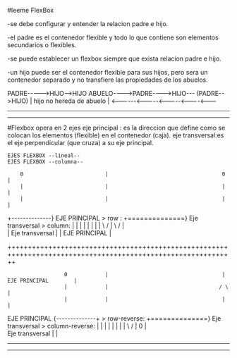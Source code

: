 #leeme FlexBox

-se debe configurar y  entender la relacion padre e hijo.

-el padre es el contenedor flexible y todo lo que contiene son elementos secundarios o flexibles.

-se puede establecer un flexbox siempre que exista relacion padre e hijo.

  -un hijo puede ser el contenedor flexible para sus hijos, pero sera un contenedor separado y no transfiere las propiedades de los abuelos.

   PADRE----->HIJO-->HIJO             ABUELO---->PADRE---->HIJO---
            (PADRE-->HIJO)           |  hijo no hereda de abuelo  |
                                      <------<-----<-----<----<---

-----------------------------------------------------------------------------------------------------------------------------
-----------------------------------------------------------------------------------------------------------------------------
#Flexbox opera en 2 ejes
        eje principal  : es la direccion que define como se colocan los elementos (flexible) en el contenedor (caja).
        eje transversal:es el eje perpendicular (que cruza) a su eje principal.

    EJES FLEXBOX --lineal--                                             EJES FLEXBOX --columna--

        0                          |                                    0                        |
        |                          |                                    |                        |
        |                          |                                    |                        |
+--------------} EJE PRINCIPAL      > row :                      +==============} Eje transversal  > column:
        |                          |                                    |                        |
        |                          |                                    |                        |
       \ /                         |                                   \ /                       |                                       
        |   Eje transversal        |                                    |   EJE PRINCIPAL        |


++++++++++++++++++++++++++++++++++++++++++++++++++++++++++++++++++++++++++++++++++++++++++++++++++++++++++++++

                      0            |                                    |   EJE PRINCIPAL        |
                      |            |                                   / \                       |
                      |            |                                    |                        |
EJE PRINCIPAL  {--------------+     > row-reverse:              +==============} Eje transversal  > column-reverse:
                      |            |                                    |                        |
                      |            |                                    |                        |
                     \ /           |                                    0                        |                                       
      Eje transversal |            |                                         
 
-----------------------------------------------------------------------------------------------------------------------------
-----------------------------------------------------------------------------------------------------------------------------

   
  
